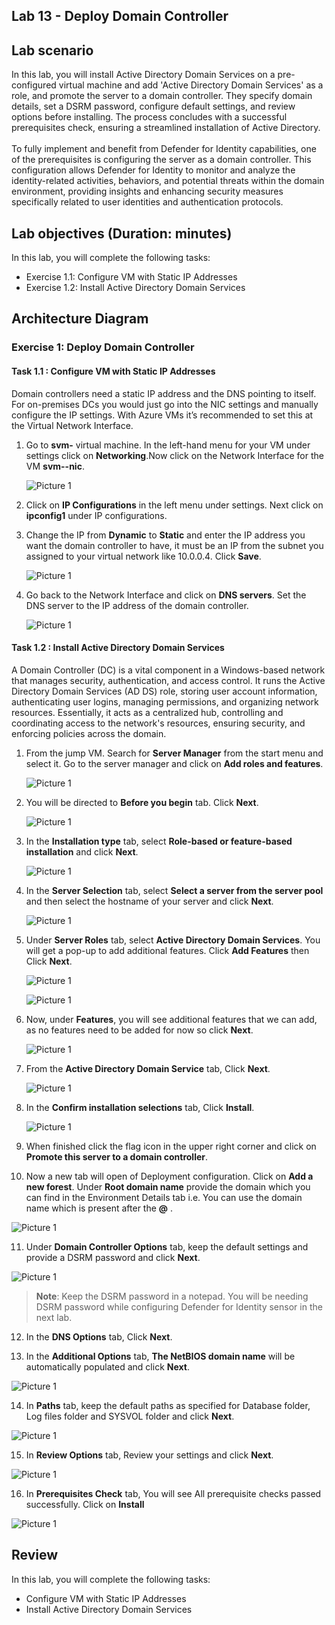 ## Lab 13 - Deploy Domain Controller 

## Lab scenario

In this lab, you will install Active Directory Domain Services on a pre-configured virtual machine and add 'Active Directory Domain Services' as a role, and promote the server to a domain controller. They specify domain details, set a DSRM password, configure default settings, and review options before installing. The process concludes with a successful prerequisites check, ensuring a streamlined installation of Active Directory.<br>
<br>To fully implement and benefit from Defender for Identity capabilities, one of the prerequisites is configuring the server as a domain controller. This configuration allows Defender for Identity to monitor and analyze the identity-related activities, behaviors, and potential threats within the domain environment, providing insights and enhancing security measures specifically related to user identities and authentication protocols.

## Lab objectives (Duration: minutes)

In this lab, you will complete the following tasks:
- Exercise 1.1: Configure VM with Static IP Addresses
- Exercise 1.2: Install Active Directory Domain Services

## Architecture Diagram

### Exercise 1: Deploy Domain Controller 

#### Task 1.1 : Configure VM with Static IP Addresses

Domain controllers need a static IP address and the DNS pointing to itself. For on-premises DCs you would just go into the NIC settings and manually configure the IP settings. With Azure VMs it’s recommended to set this at the Virtual Network Interface.

1. Go to **svm-<inject key="DeploymentID" enableCopy="false" /></inject>** virtual machine. In the left-hand menu for your VM under settings click on **Networking**.Now click on the Network Interface for the VM **svm-<inject key="DeploymentID" enableCopy="false" /></inject>-nic**.

   ![Picture 1](../Media/dc19.png)

2. Click on **IP Configurations** in the left menu under settings. Next click on **ipconfig1** under IP configurations.

3. Change the IP from **Dynamic** to **Static** and enter the IP address you want the domain controller to have, it must be an IP from the subnet you assigned to your virtual network like 10.0.0.4. Click **Save**.

   ![Picture 1](../Media/dc20.png)

4. Go back to the Network Interface and click on **DNS servers**. Set the DNS server to the IP address of the domain controller.

   ![Picture 1](../Media/dc21.png)

#### Task 1.2 : Install Active Directory Domain Services

A Domain Controller (DC) is a vital component in a Windows-based network that manages security, authentication, and access control. It runs the Active Directory Domain Services (AD DS) role, storing user account information, authenticating user logins, managing permissions, and organizing network resources. Essentially, it acts as a centralized hub, controlling and coordinating access to the network's resources, ensuring security, and enforcing policies across the domain.

1. From the jump VM. Search for **Server Manager** from the start menu and select it. Go to the server manager and click on **Add roles and features**.

   ![Picture 1](../Media/dc1.png)

2. You will be directed to **Before you begin** tab. Click **Next**.

   ![Picture 1](../Media/dc2.png)

3. In the **Installation type** tab, select **Role-based or feature-based installation** and click **Next**.

   ![Picture 1](../Media/dc3.png)

4. In the **Server Selection** tab, select **Select a server from the server pool** and then select the hostname of your server and click **Next**.

   ![Picture 1](../Media/dc4.png)

5. Under **Server Roles** tab, select **Active Directory Domain Services**. You will get a pop-up to add additional features. Click **Add Features** then Click **Next**.

   ![Picture 1](../Media/dc5.png)

   ![Picture 1](../Media/dc6.png)

6. Now, under **Features**, you will see additional features that we can add, as no features need to be added for now so click **Next**.

   ![Picture 1](../Media/dc7.png)

7. From the **Active Directory Domain Service** tab, Click **Next**.

   ![Picture 1](../Media/dc8.png)

8. In the **Confirm installation selections** tab, Click **Install**.

   ![Picture 1](../Media/dc9.png)

9. When finished click the flag icon in the upper right corner and click on **Promote this server to a domain controller**.

10. Now a new tab will open of Deployment configuration. Click on **Add a new forest**. Under **Root domain name** provide the domain which you can find in the Environment Details tab i.e. You can use the domain name which is present after the **@** <inject key="AzureAdUserEmail"></inject>.

   ![Picture 1](../Media/dc11.png)

11. Under **Domain Controller Options** tab, keep the default settings and provide a DSRM password and click **Next**.

   ![Picture 1](../Media/dc12.png)

>**Note**: Keep the DSRM password in a notepad. You will be needing DSRM password while configuring Defender for Identity sensor in the next lab.

12. In the **DNS Options** tab, Click **Next**.

13. In the **Additional Options** tab, **The NetBIOS domain name** will be automatically populated and click **Next**.

   ![Picture 1](../Media/dc13.png)

14. In **Paths** tab, keep the default paths as specified for Database folder, Log files folder and SYSVOL folder and click **Next**.

   ![Picture 1](../Media/dc14.png)

15. In **Review Options** tab, Review your settings and click **Next**.

   ![Picture 1](../Media/dc15.png)

16. In **Prerequisites Check** tab, You will see All prerequisite checks passed successfully. Click on **Install**

   ![Picture 1](../Media/dc16.png)

## Review
In this lab, you will complete the following tasks:
- Configure VM with Static IP Addresses
- Install Active Directory Domain Services

